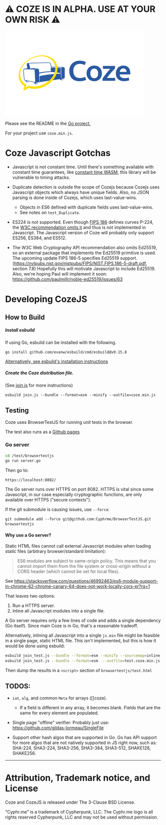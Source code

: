 # ⚠️ COZE IS IN ALPHA.  USE AT YOUR OWN RISK ⚠️

![Coze](test/coze_logo_zami_white_450x273.png)

Please see the README in the [Go project.](https://github.com/Cyphrme/Coze)

For your project use `coze.min.js`.


# Coze Javascript Gotchas
- Javascript is not constant time.  Until there's something available with
  constant time guarantees, like [constant time
  WASM](https://cseweb.ucsd.edu/~dstefan/pubs/renner:2018:ct-wasm.pdf), this
  library will be vulnerable to timing attacks.

- Duplicate detection is outside the scope of Cozejs because Cozejs uses
  Javascript objects which always have unique fields.  Also, no JSON parsing is
  done inside of Cozejs, which uses last-value-wins. 
	- Objects in ES6 defined with duplicate fields uses last-value-wins.  
	- See notes on `test_Duplicate`.

- ES224 is not supported.  Even though [FIPS
  186](https://nvlpubs.nist.gov/nistpubs/FIPS/NIST.FIPS.186-4.pdf) defines
  curves P-224, the [W3C recommendation omits
  it](https://www.w3.org/TR/WebCryptoAPI/#dfn-EcKeyGenParams) and thus is not
  implemented in Javascript.  The Javascript version of Coze will probably only
  support ES256, ES384, and ES512.  

- The W3C Web Cryptography API recommendation also omits Ed25519, so an external
  package that implements the Ed25519 primitive is used.  The upcoming update
  FIPS 186-5 specifies Ed25519 support.
  (https://nvlpubs.nist.gov/nistpubs/FIPS/NIST.FIPS.186-5-draft.pdf, section
  7.8) Hopefully this will motivate Javascript to include Ed25519.  Also, we're
  hoping Paul will implement it soon:
  https://github.com/paulmillr/noble-ed25519/issues/63



# Developing CozeJS
## How to Build
##### Install esbuild

If using Go, esbuild can be installed with the following.
```
go install github.com/evanw/esbuild/cmd/esbuild@v0.15.8
```
[Alternatively, see esbuild's installation instructions][1]

##### Create the Coze distribution file. 

(See [join.js](join.js) for more instructions)
```
esbuild join.js --bundle --format=esm --minify --outfile=coze.min.js
```


## Testing
Coze uses BrowserTestJS for running unit tests in the browser.

The test also runs as a [Github pages](https://cyphrme.github.io/Cozejs/browsertestjs/test.html)

### Go server

```sh
cd /test/browsertestjs
go run server.go
```

Then go to:

```url
https://localhost:8082/
```

The Go server runs over HTTPS on port 8082.  HTTPS is vital since some
Javascript, in our case especially cryptographic functions, are only available
over HTTPS ("secure contexts").  

If the git submodule is causing issues, use `--force`:

```
git submodule add --force git@github.com:Cyphrme/BrowserTestJS.git browsertestjs
```


#### Why use a Go server?
Static HTML files cannot call external Javascript modules when loading static
files (arbitrary browser/standard limitation):

> ES6 modules are subject to same-origin policy. This means that you cannot
import them from the file system or cross-origin without a CORS header (which
cannot be set for local files).

See https://stackoverflow.com/questions/46992463/es6-module-support-in-chrome-62-chrome-canary-64-does-not-work-locally-cors-er?rq=1

That leaves two options:

1. Run a HTTPS server.
2. Inline all Javascript modules into a single file.  

A Go server requires only a few lines of code and adds a single dependency (Go
itself).  Since main Coze is in Go, that's a reasonable tradeoff.


Alternatively, inlining all Javascript into a single `js.min` file might be
feasible in a single page, static HTML file.  This isn't implemented, but this
is how it would be done using esbuild:

```sh
esbuild join_test.js --bundle --format=esm --minify --sourcemap=inline  --outfile=test.coze.min.js
esbuild join_test.js --bundle --format=esm  --outfile=test.coze.min.js
```

Then dump the results in a `<script>` section of `browsertestjs/test.html`



## TODOS:
- `iat`, `alg`, and common `Meta` for arrays ([]coze).
  - If a field is different in any array, it becomes blank.  Fields that are the
   same for every element are populated.

- Single page "offline" verifier:
		Probably just use: 
		https://github.com/gildas-lormeau/SingleFile

- Support other hash algos that are supported in Go. Go has API support for more
		algos that are not natively supported in JS right now, such as: SHA-224,
		SHA3-224, SHA3-256, SHA3-384, SHA3-512, SHAKE128, SHAKE256.








----------------------------------------------------------------------
# Attribution, Trademark notice, and License
Coze and CozeJS is released under The 3-Clause BSD License. 

"Cyphr.me" is a trademark of Cypherpunk, LLC. The Cyphr.me logo is all rights
reserved Cypherpunk, LLC and may not be used without permission.



[1]:https://esbuild.github.io/getting-started/#build-from-source